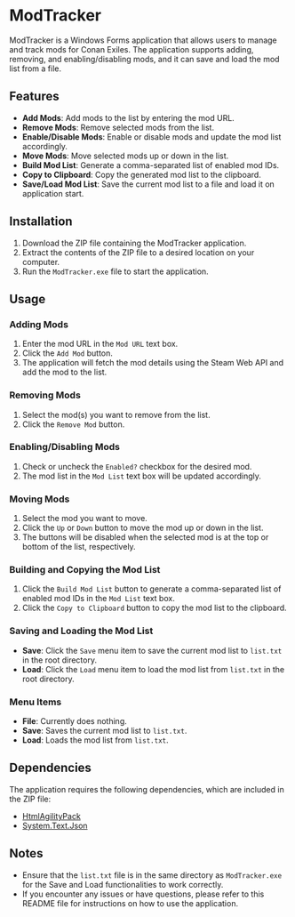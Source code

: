 # ModTracker

ModTracker is a Windows Forms application that allows users to manage and track mods for Conan Exiles. The application supports adding, removing, and enabling/disabling mods, and it can save and load the mod list from a file.

## Features

- **Add Mods**: Add mods to the list by entering the mod URL.
- **Remove Mods**: Remove selected mods from the list.
- **Enable/Disable Mods**: Enable or disable mods and update the mod list accordingly.
- **Move Mods**: Move selected mods up or down in the list.
- **Build Mod List**: Generate a comma-separated list of enabled mod IDs.
- **Copy to Clipboard**: Copy the generated mod list to the clipboard.
- **Save/Load Mod List**: Save the current mod list to a file and load it on application start.

## Installation

1. Download the ZIP file containing the ModTracker application.
2. Extract the contents of the ZIP file to a desired location on your computer.
3. Run the `ModTracker.exe` file to start the application.

## Usage

### Adding Mods

1. Enter the mod URL in the `Mod URL` text box.
2. Click the `Add Mod` button.
3. The application will fetch the mod details using the Steam Web API and add the mod to the list.

### Removing Mods

1. Select the mod(s) you want to remove from the list.
2. Click the `Remove Mod` button.

### Enabling/Disabling Mods

1. Check or uncheck the `Enabled?` checkbox for the desired mod.
2. The mod list in the `Mod List` text box will be updated accordingly.

### Moving Mods

1. Select the mod you want to move.
2. Click the `Up` or `Down` button to move the mod up or down in the list.
3. The buttons will be disabled when the selected mod is at the top or bottom of the list, respectively.

### Building and Copying the Mod List

1. Click the `Build Mod List` button to generate a comma-separated list of enabled mod IDs in the `Mod List` text box.
2. Click the `Copy to Clipboard` button to copy the mod list to the clipboard.

### Saving and Loading the Mod List

- **Save**: Click the `Save` menu item to save the current mod list to `list.txt` in the root directory.
- **Load**: Click the `Load` menu item to load the mod list from `list.txt` in the root directory.

### Menu Items

- **File**: Currently does nothing.
- **Save**: Saves the current mod list to `list.txt`.
- **Load**: Loads the mod list from `list.txt`.

## Dependencies

The application requires the following dependencies, which are included in the ZIP file:

- [HtmlAgilityPack](https://www.nuget.org/packages/HtmlAgilityPack/)
- [System.Text.Json](https://www.nuget.org/packages/System.Text.Json/)

## Notes

- Ensure that the `list.txt` file is in the same directory as `ModTracker.exe` for the Save and Load functionalities to work correctly.
- If you encounter any issues or have questions, please refer to this README file for instructions on how to use the application.
